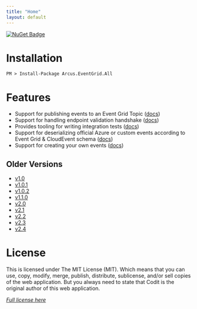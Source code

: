 ```yaml
---
title: "Home"
layout: default
---
```


[![NuGet Badge](https://buildstats.info/nuget/Arcus.EventGrid.All?packageVersion=3.0.0)](https://www.nuget.org/packages/Arcus.EventGrid.All/)

# Installation

```shell
PM > Install-Package Arcus.EventGrid.All
```

# Features

- Support for publishing events to an Event Grid Topic ([docs](features/publishing-events))
- Support for handling endpoint validation handshake ([docs](features/endpoint-validation))
- Provides tooling for writing integration tests ([docs](features/running-integration-tests))
- Support for deserializing official Azure or custom events according to Event Grid & CloudEvent schema ([docs](features/deserializing-events))
- Support for creating your own events ([docs](features/create-custom-events))

## Older Versions

- [v1.0](../v1.0)
- [v1.0.1](../v1.0.1)
- [v1.0.2](../v1.0.2)
- [v1.1.0](../v1.1.0)
- [v2.0](../v2.0)
- [v2.1](../v2.1)
- [v2.2](../v2.2)
- [v2.3](../v2.3)
- [v2.4](../v2.4)

# License
This is licensed under The MIT License (MIT). Which means that you can use, copy, modify, merge, publish, distribute, sublicense, and/or sell copies of the web application. But you always need to state that Codit is the original author of this web application.

*[Full license here](https://github.com/arcus-azure/arcus.eventgrid/blob/master/LICENSE)*